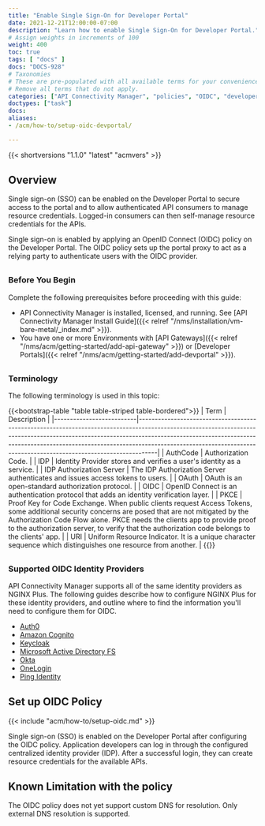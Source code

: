 ```yaml
---
title: "Enable Single Sign-On for Developer Portal"
date: 2021-12-21T12:00:00-07:00
description: "Learn how to enable Single Sign-On for Developer Portal."
# Assign weights in increments of 100
weight: 400
toc: true
tags: [ "docs" ]
docs: "DOCS-928"
# Taxonomies
# These are pre-populated with all available terms for your convenience.
# Remove all terms that do not apply.
categories: ["API Connectivity Manager", "policies", "OIDC", "developer portal"]
doctypes: ["task"]
docs: 
aliases:
- /acm/how-to/setup-oidc-devportal/

---
```


<style>
    h2 {
        margin-top: 30px;
    }
    h3 {
        margin-top: 30px;
    }
    h4 {
        font-weight: bold;
        margin-top: 30px;
    }
    hr {
        margin-top: 40px; margin-bottom: 40px;
    }

</style>

{{< shortversions "1.1.0" "latest" "acmvers" >}}

## Overview

Single sign-on (SSO) can be enabled on the Developer Portal to secure access to the portal and to allow authenticated API consumers to manage resource credentials. Logged-in consumers can then self-manage resource credentials for the APIs. 

Single sign-on is enabled by applying an OpenID Connect (OIDC) policy on the Developer Portal. The OIDC policy sets up the portal proxy to act as a relying party to authenticate users with the OIDC provider.

### Before You Begin

Complete the following prerequisites before proceeding with this guide:

- API Connectivity Manager is installed, licensed, and running. See [API Connectivity Manager Install Guide]({{< relref "/nms/installation/vm-bare-metal/_index.md" >}}).
- You have one or more Environments with [API Gateways]({{< relref "/nms/acm/getting-started/add-api-gateway" >}}) or [Developer Portals]({{< relref "/nms/acm/getting-started/add-devportal" >}}).

### Terminology

The following terminology is used in this topic:

{{<bootstrap-table "table table-striped table-bordered">}}
| Term                     | Description                                                                                                                                                                                                                                                                                                                  |
|--------------------------|------------------------------------------------------------------------------------------------------------------------------------------------------------------------------------------------------------------------------------------------------------------------------------------------------------------------------|
| AuthCode                 | Authorization Code.                                                                                                                                                                                                                                                                                                          |
| IDP                      | Identity Provider stores and verifies a user's identity as a service.                                                                                                                                                                                                                                                        |
| IDP Authorization Server | The IDP Authorization Server authenticates and issues access tokens to users.                                                                                                                                                                                                                                                |
| OAuth                    | OAuth is an open-standard authorization protocol.                                                                                                                                                                                                                                                                            |
| OIDC                     | OpenID Connect is an authentication protocol that adds an identity verification layer.                                                                                                                                                                                                                                       |
| PKCE                     | Proof Key for Code Exchange. When public clients request Access Tokens, some additional security concerns are posed that are not mitigated by the Authorization Code Flow alone. PKCE needs the clients app to provide proof to the authorization server, to verify that the authorization code belongs to the clients' app. |
| URI                      | Uniform Resource Indicator. It is a unique character sequence which distinguishes one resource from another.                                                                                                                                                                                                                 |
{{</bootstrap-table>}}

### Supported OIDC Identity Providers

API Connectivity Manager supports all of the same identity providers as NGINX Plus. The following guides describe how to configure NGINX Plus for these identity providers, and outline where to find the information you'll need to configure them for OIDC.

* [Auth0](/nginx/deployment-guides/single-sign-on/auth0/)
* [Amazon Cognito](/nginx/deployment-guides/single-sign-on/cognito)
* [Keycloak](/nginx/deployment-guides/single-sign-on/keycloak)
* [Microsoft Active Directory FS](/nginx/deployment-guides/single-sign-on/active-directory-federation-services)
* [Okta](/nginx/deployment-guides/single-sign-on/okta)
* [OneLogin](/nginx/deployment-guides/single-sign-on/onelogin)
* [Ping Identity](/nginx/deployment-guides/single-sign-on/ping-identity)

## Set up OIDC Policy

{{< include "acm/how-to/setup-oidc.md" >}}

Single sign-on (SSO) is enabled on the Developer Portal after configuring the OIDC policy. Application developers can log in through the configured centralized identity provider (IDP). After a successful login, they can create resource credentials for the available APIs.

## Known Limitation with the policy

The OIDC policy does not yet support custom DNS for resolution. Only external DNS resolution is supported.
